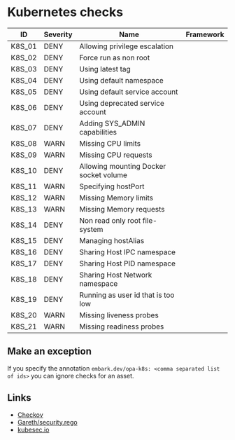 # Kubernetes checks

|ID|Severity|Name|Framework
|---|---|---|---|
|K8S_01|DENY|Allowing privilege escalation|   |
|K8S_02|DENY|Force run as non root|   |
|K8S_03|DENY|Using latest tag|   |
|K8S_04|DENY|Using default namespace|   |
|K8S_05|DENY|Using default service account|   |
|K8S_06|DENY|Using deprecated service account|   |
|K8S_07|DENY|Adding SYS_ADMIN capabilities|   |
|K8S_08|WARN|Missing CPU limits|   |
|K8S_09|WARN|Missing CPU requests|
|K8S_10|DENY|Allowing mounting Docker socket volume|
|K8S_11|WARN|Specifying hostPort|
|K8S_12|WARN|Missing Memory limits|
|K8S_13|WARN|Missing Memory requests| |
|K8S_14|DENY|Non read only root file-system|
|K8S_15|DENY|Managing hostAlias|
|K8S_16|DENY|Sharing Host IPC namespace|
|K8S_17|DENY|Sharing Host PID namespace|
|K8S_18|DENY|Sharing Host Network namespace|
|K8S_19|DENY|Running as user id that is too low|
|K8S_20|WARN|Missing liveness probes|
|K8S_21|WARN|Missing readiness probes|

## Make an exception

If you specify the annotation `embark.dev/opa-k8s: <comma separated list of ids>` you can ignore checks for an asset.

## Links

* [Checkov](https://github.com/bridgecrewio/checkov/checkov/kubernetes/checks)
* [Gareth/security.rego](https://gist.githubusercontent.com/garethr/ea41afb1b6562cdb2b1555719f51f90e/raw/02e7d15c603688d5fb7e8d3546d2a228b42222f5/security.rego)
* [kubesec.io](https://kubesec.io/basics/)
